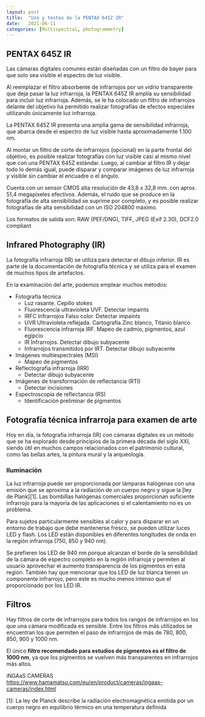 ```yaml
---
layout: post
title:  "Uso y testeo de la PENTAX 645Z IR"
date:   2021-06-11
categories: [Multispectral, photogrammetry]
---
```


## PENTAX 645Z IR

 Las cámaras digitales comunes están diseñadas con un filtro de bayer para que solo sea visible el espectro de luz visible. 

Al reemplazar el filtro absorbente de infrarrojos por un vidrio transparente que deja pasar la luz infrarroja, la PENTAX 645Z IR amplía su sensibilidad para incluir luz infrarroja. 
Además, se le ha colocado un filtro de infrarrojos delante del objetivo ha permitido realizar fotografías de efectos especiales utilizando únicamente luz infrarroja. 
 
La PENTAX 645Z IR presenta una amplia gama de sensibilidad infrarroja, que abarca desde el espectro de luz visible hasta aproximadamente 1.100 nm.

Al montar un filtro de corte de infrarrojos (opcional) en la parte frontal del objetivo, es posible realizar fotografías con luz visible casi al mismo nivel que con una PENTAX 645Z estándar. Luego, al cambiar al filtro IR y dejar todo lo demás igual, puede disparar y comparar imágenes de luz infrarroja y visible sin cambiar el encuadre o el ángulo.

Cuenta con un sensor CMOS alta resolución de 43,8 x 32,8 mm. con aprox. 51,4 megapíxeles efectivos. Además, el ruido que se produce en la fotografía de alta sensibilidad se suprime por completo, y es posible realizar fotografías de alta sensibilidad con un ISO 204800 máximo.

Los formatos de salida son: RAW (PEF/DNG), TIFF, JPEG (Exif 2.30), DCF2.0 compliant  

## Infrared Photography (IR)
La fotografía infrarroja (IR) se utiliza para detectar el dibujo inferior. IR es parte de la documentación de fotografía técnica y se utiliza para el examen de muchos tipos de artefactos.

En la examinación del arte, podemos emplear muchos métodos:

+ Fotografía técnica
   + Luz rasante. Cepillo stokes
   + Fluorescencia ultravioleta UVF. Detectar impaints
   + IRFC Infrarrojos Falso color. Detectar impaints
   + UVR Ultravioleta reflejada. Cartografía Zinc blanco, Titanio blanco
   + Fluorescencia infrarroja IRF. Mapeo de cadmio, pigmentos, azul egipcio
   + IR Infrarrojos. Detectar dibujo subyacente
   + Infrarrojos transmitidos por IRT. Detectar dibujo subyacente
+ Imágenes multiespectrales (MSI)
   + Mapeo de pigmentos
+ Reflectografía infrarroja (IRR)
   + Detectar dibujo subyacente
+ Imágenes de transformación de reflectancia (RTI)
   + Detectar incisiones
+ Espectroscopía de reflectancia (RS)
   + Identificación preliminar de pigmentos

## Fotografía técnica infrarroja para examen de arte

Hoy en día, la fotografía infrarroja (IR) con cámaras digitales es un método que se ha explorado desde principios de la primera década del siglo XXI, siendo útil en muchos campos relacionados con el patrimonio cultural, como las bellas artes, la pintura mural y la arqueología.

### Iluminación
La luz infrarroja puede ser proporcionada por lámparas halógenas con una emisión que se aproxima a la radiación de un cuerpo negro y sigue la [ley de Plank][1]. Las bombillas halógenas comerciales proporcionan suficiente infrarrojo para la mayoría de las aplicaciones si el calentamiento no es un problema. 

Para sujetos particularmente sensibles al calor y para disparar en un entorno de trabajo que debe mantenerse fresco, se pueden utilizar luces LED y flash. Los LED están disponibles en diferentes longitudes de onda en la región infrarroja (750, 850 y 940 nm).

Se prefieren los LED de 940 nm porque alcanzan el borde de la sensibilidad de la cámara de espectro completo en la región infrarroja y permiten al usuario aprovechar el aumento transparencia de los pigmentos en esta región. También hay que mencionar que los LED de luz blanca tienen un componente infrarrojo, pero este es mucho menos intenso que el proporcionado por los LED IR.

## Filtros
Hay filtros de corte de infrarrojos para todos los rangos de infrarrojos en los que una cámara modificada es sensible. Entre los filtros más utilizados se encuentran los que permiten el paso de infrarrojos de más de 780, 800, 850, 900 y 1000 nm. 

El único **filtro recomendado para estudios de pigmentos es el filtro de 1000 nm**, ya que los pigmentos se vuelven más transparentes en infrarrojos más altos.



iNGAaS CAMERAS
https://www.hamamatsu.com/eu/en/product/cameras/ingaas-cameras/index.html

[1]: La ley de Planck describe la radiación electromagnética emitida por un cuerpo negro en equilibrio térmico en una temperatura definida